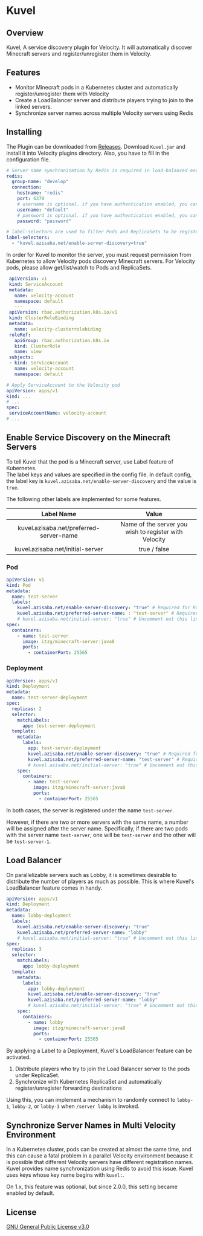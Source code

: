 # Kuvel
## Overview
Kuvel, A service discovery plugin for Velocity. It will automatically discover Minecraft servers and
register/unregister them in Velocity.

## Features

* Monitor Minecraft pods in a Kubernetes cluster and automatically register/unregister them with
  Velocity
* Create a LoadBalancer server and distribute players trying to join to the linked servers.
* Synchronize server names across multiple Velocity servers using Redis

## Installing

The Plugin can be downloaded
from [Releases](https://github.com/AzisabaNetwork/Kuvel/releases/latest). Download `Kuvel.jar` and
install it into Velocity plugins directory. Also, you have to fill in the configuration file.

```yml
# Server name synchronization by Redis is required in load-balanced environments using multiple Velocity.
redis:
  group-name: "develop"
  connection:
    hostname: "redis"
    port: 6379
    # username is optional. if you have authentication enabled, you can use it here. Or leave it blank or null.
    username: "default"
    # password is optional. if you have authentication enabled, you can use it here. Or leave it blank or null.
    password: "password"

# label-selectors are used to filter Pods and ReplicaSets to be registered.
label-selectors:
  - "kuvel.azisaba.net/enable-server-discovery=true"
```

In order for Kuvel to monitor the server, you must request permission from Kubernetes to allow
Velocity pods discovery Minecraft servers. For Velocity pods, please allow get/list/watch to Pods
and ReplicaSets.

```yml
 apiVersion: v1
 kind: ServiceAccount
 metadata:
   name: velocity-account
   namespace: default
   ---
 apiVersion: rbac.authorization.k8s.io/v1
 kind: ClusterRoleBinding
 metadata:
   name: velocity-clusterrolebiding
 roleRef:
   apiGroup: rbac.authorization.k8s.io
   kind: ClusterRole
   name: view
 subjects:
 - kind: ServiceAccount
   name: velocity-account
   namespace: default
 ```
 ```yml
# Apply ServiceAccount to the Velocity pod
apiVersion: apps/v1
kind: ...
# ...
spec:
  serviceAccountName: velocity-account
# ...
 ```

## Enable Service Discovery on the Minecraft Servers

To tell Kuvel that the pod is a Minecraft server, use Label feature of Kubernetes.  
The label keys and values are specified in the config file. In default config, the label key
is `kuvel.azisaba.net/enable-server-discovery` and the value is `true`.

The following other labels are implemented for some features.

|               Label Name                |                         Value                         |
|:---------------------------------------:|:-----------------------------------------------------:|
| kuvel.azisaba.net/preferred-server-name | Name of the server you wish to register with Velocity |
|    kuvel.azisaba.net/initial-server     |                     true / false                      |

### Pod

```yml
apiVersion: v1
kind: Pod
metadata:
  name: test-server
  labels:
    kuvel.azisaba.net/enable-server-discovery: "true" # Required for Kuvel to detect Minecraft servers. Depends on your config.
    kuvel.azisaba.net/preferred-server-name: : "test-server" # Required for Kuvel to name the server
    # kuvel.azisaba.net/initial-server: "true" # Uncomment out this line if you want to make this server the initial server.   
spec:
  containers:
    - name: test-server
      image: itzg/minecraft-server:java8
      ports:
        - containerPort: 25565
```

### Deployment
```yml
apiVersion: apps/v1
kind: Deployment
metadata:
  name: test-server-deployment
spec:
  replicas: 2
  selector:
    matchLabels:
      app: test-server-deployment
  template:
    metadata:
      labels:
        app: test-server-deployment
        kuvel.azisaba.net/enable-server-discovery: "true" # Required for Kuvel to detect Minecraft servers. Depends on your config.
        kuvel.azisaba.net/preferred-server-name: "test-server" # Required for Kuvel to name the server
        # kuvel.azisaba.net/initial-server: "true" # Uncomment out this line if you want to make this server the initial server.
    spec:
      containers:
        - name: test-server
          image: itzg/minecraft-server:java8
          ports:
            - containerPort: 25565
```

In both cases, the server is registered under the name `test-server`.

However, if there are two or more servers with the same name, a number will be assigned after the server name. Specifically, if there are two pods with the server name `test-server`, one will be `test-server` and the other will be `test-server-1`.

## Load Balancer

On parallelizable servers such as Lobby, it is sometimes desirable to distribute the number of players as much as possible. This is where Kuvel's LoadBalancer feature comes in handy.

```yml
apiVersion: apps/v1
kind: Deployment
metadata:
  name: lobby-deployment
  labels:
    kuvel.azisaba.net/enable-server-discovery: "true"
    kuvel.azisaba.net/preferred-server-name: "lobby"
    # kuvel.azisaba.net/initial-server: "true" # Uncomment out this line if you want to make this load balancer server the initial server.
spec:
  replicas: 3
  selector:
    matchLabels:
      app: lobby-deployment
  template:
    metadata:
      labels:
        app: lobby-deployment
        kuvel.azisaba.net/enable-server-discovery: "true"
        kuvel.azisaba.net/preferred-server-name: "lobby"
        # kuvel.azisaba.net/initial-server: "true" # Uncomment out this line if you want to make this server the initial server.
    spec:
      containers:
        - name: lobby
          image: itzg/minecraft-server:java8
          ports:
            - containerPort: 25565
```

By applying a Label to a Deployment, Kuvel's LoadBalancer feature can be activated.

1. Distribute players who try to join the Load Balancer server to the pods under ReplicaSet.
2. Synchronize with Kubernetes ReplicaSet and automatically register/unregister forwarding destinations

Using this, you can implement a mechanism to randomly connect to `lobby-1`, `lobby-2`, or `lobby-3` when `/server lobby` is invoked.

## Synchronize Server Names in Multi Velocity Environment

In a Kubernetes cluster, pods can be created at almost the same time, and this can cause a fatal
problem in a parallel Velocity environment because it is possible that different Velocity servers
have different registration names. Kuvel provides name synchronization using Redis to avoid this
issue. Kuvel uses keys whose key name begins with `kuvel:`.

On 1.x, this feature was optional, but since 2.0.0, this setting became enabled by default.

## License
[GNU General Public License v3.0](LICENSE)